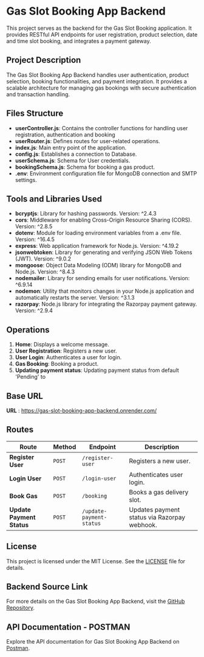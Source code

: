 # Gas Slot Booking App Backend

This project serves as the backend for the Gas Slot Booking application. It provides RESTful API endpoints for user registration, product selection, date and time slot booking, and integrates a payment gateway.

## Project Description

The Gas Slot Booking App Backend handles user authentication, product selection, booking functionalities, and payment integration. It provides a scalable architecture for managing gas bookings with secure authentication and transaction handling.

## Files Structure

- **userController.js**: Contains the controller functions for handling user registration, authentication and booking
- **userRouter.js**: Defines routes for user-related operations.
- **index.js**: Main entry point of the application.
- **config.js**: Establishes a connection to Database.
- **userSchema.js**: Schema for User credentials.
- **bookingSchema.js**: Schema for booking a gas product.
- **.env**: Environment configuration file for MongoDB connection and SMTP settings.

## Tools and Libraries Used

- **bcryptjs**: Library for hashing passwords. Version: ^2.4.3
- **cors**: Middleware for enabling Cross-Origin Resource Sharing (CORS). Version: ^2.8.5
- **dotenv**: Module for loading environment variables from a .env file. Version: ^16.4.5
- **express**: Web application framework for Node.js. Version: ^4.19.2
- **jsonwebtoken**: Library for generating and verifying JSON Web Tokens (JWT). Version: ^9.0.2
- **mongoose**: Object Data Modeling (ODM) library for MongoDB and Node.js. Version: ^8.4.3
- **nodemailer**: Library for sending emails for user notifications. Version: ^6.9.14
- **nodemon**: Utility that monitors changes in your Node.js application and automatically restarts the server. Version: ^3.1.3
- **razorpay**: Node.js library for integrating the Razorpay payment gateway. Version: ^2.9.4

## Operations

1. **Home**: Displays a welcome message.
2. **User Registration**: Registers a new user.
3. **User Login**: Authenticates a user for login.
4. **Gas Booking**: Booking a product.
5. **Updating payment status**: Updating payment status from default 'Pending' to

## Base URL

**URL** : https://gas-slot-booking-app-backend.onrender.com/

## Routes

| **Route**                 | **Method** | **Endpoint**             | **Description**                              |
| ------------------------- | ---------- | ------------------------ | -------------------------------------------- |
| **Register User**         | `POST`     | `/register-user`         | Registers a new user.                        |
| **Login User**            | `POST`     | `/login-user`            | Authenticates user login.                    |
| **Book Gas**              | `POST`     | `/booking`               | Books a gas delivery slot.                   |
| **Update Payment Status** | `POST`     | `/update-payment-status` | Updates payment status via Razorpay webhook. |

## License

This project is licensed under the MIT License. See the [LICENSE](LICENSE) file for details.

## Backend Source Link

For more details on the Gas Slot Booking App Backend, visit the [GitHub Repository](https://github.com/Ajith-11399/Gas-Slot-booking-app-backend).

## API Documentation - POSTMAN

Explore the API documentation for Gas Slot Booking App Backend on [Postman](https://documenter.getpostman.com/view/35036950/2sA3e2gpiA).

